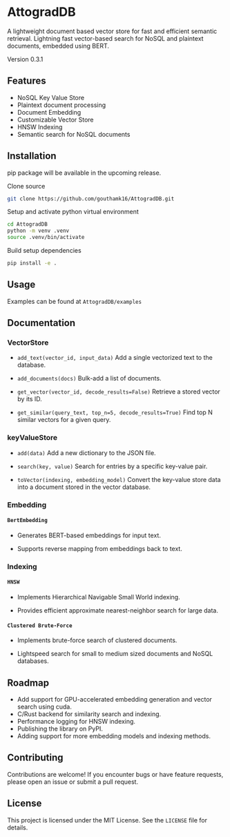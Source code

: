# AttogradDB

A lightweight document based vector store for fast and efficient semantic retrieval. Lightning fast vector-based search for NoSQL and plaintext documents, embedded using BERT.

Version 0.3.1

## Features

- NoSQL Key Value Store
- Plaintext document processing
- Document Embedding
- Customizable Vector Store
- HNSW Indexing
- Semantic search for NoSQL documents


## Installation

pip package will be available in the upcoming release.

Clone source

```bash
git clone https://github.com/gouthamk16/AttogradDB.git
```
Setup and activate python virtual environment

```bash
cd AttogradDB
python -m venv .venv
source .venv/bin/activate
```
Build setup dependencies
```bash
pip install -e .
```

## Usage

Examples can be found at `AttogradDB/examples`

## Documentation

### VectorStore

-   `add_text(vector_id, input_data)` Add a single vectorized text to the database.

-   `add_documents(docs)` Bulk-add a list of documents.

-   `get_vector(vector_id, decode_results=False)` Retrieve a stored vector by its ID.

-   `get_similar(query_text, top_n=5, decode_results=True)` Find top N similar vectors for a given query.

### keyValueStore

-   `add(data)` Add a new dictionary to the JSON file.

-   `search(key, value)` Search for entries by a specific key-value pair.

-   `toVector(indexing, embedding_model)` Convert the key-value store data into a document stored in the vector database.

### Embedding

#### `BertEmbedding`

-   Generates BERT-based embeddings for input text.

-   Supports reverse mapping from embeddings back to text.

### Indexing

#### `HNSW`

-   Implements Hierarchical Navigable Small World indexing.

-   Provides efficient approximate nearest-neighbor search for large data.

#### `Clustered Brute-Force`

-   Implements brute-force search of clustered documents.

-   Lightspeed search for small to medium sized documents and NoSQL databases.

## Roadmap

- Add support for GPU-accelerated embedding generation and vector search using cuda.
- C/Rust backend for similarity search and indexing.
- Performance logging for HNSW indexing. 
- Publishing the library on PyPI.
- Adding support for more embedding models and indexing methods.

## Contributing

Contributions are welcome! If you encounter bugs or have feature requests, please open an issue or submit a pull request.

## License

This project is licensed under the MIT License. See the `LICENSE` file for details.